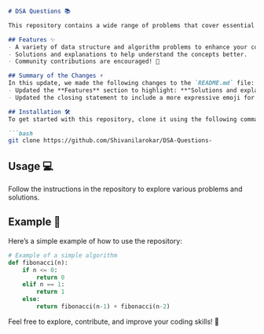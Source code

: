 ```markdown
# DSA Questions 📚

This repository contains a wide range of problems that cover essential concepts in Data Structures and Algorithms (DSA).

## Features ✨
- A variety of data structure and algorithm problems to enhance your coding skills.
- Solutions and explanations to help understand the concepts better.
- Community contributions are encouraged! 🤖

## Summary of the Changes ⚡
In this update, we made the following changes to the `README.md` file:
- Updated the **Features** section to highlight: **"Solutions and explanations to help understand the concepts better."**
- Updated the closing statement to include a more expressive emoji for a friendly touch.

## Installation 🛠️
To get started with this repository, clone it using the following command:

```bash
git clone https://github.com/Shivanilarokar/DSA-Questions-
```

## Usage 💻
Follow the instructions in the repository to explore various problems and solutions.

## Example 📖
Here’s a simple example of how to use the repository:

```python
# Example of a simple algorithm
def fibonacci(n):
    if n <= 0:
        return 0
    elif n == 1:
        return 1
    else:
        return fibonacci(n-1) + fibonacci(n-2)
```

Feel free to explore, contribute, and improve your coding skills! 🚀
```